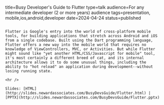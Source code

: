 title=Busy Developer's Guide to Flutter
type=talk
audience=For any intermediate developer (2 or more years) audience
tags=presentation, mobile,ios,android,developer
date=2024-04-24
status=published
~~~~~~

Flutter is Google's entry into the world of cross-platform mobile tools, for building applications that stretch across Android and iOS from a single codebase. Built using the Dart programming language, Flutter offers a new way into the mobile world that requires no knowledge of ViewControllers, MVC, or Activities. But while Flutter might sound like "yet another HTML/CSS/Javascript for mobile" tool, it's most certainly a different breed of cat, and its internal architecture allows it to do some unusual things, including the ability to "hot reload" an application during development--without losing running state.
    
<hr />

Slides: [HTML](http://slides.newardassociates.com/BusyDevsGuide/Flutter.html) | [PPTX](http://slides.newardassociates.com/BusyDevsGuide/Flutter.pptx)

